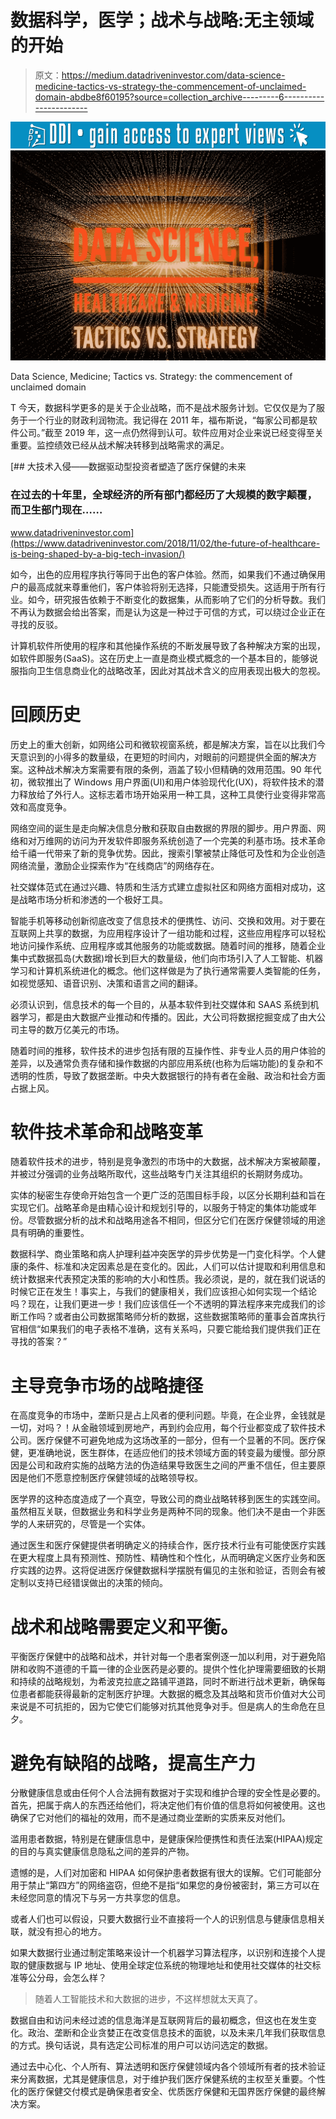 # 数据科学，医学；战术与战略:无主领域的开始

> 原文：<https://medium.datadriveninvestor.com/data-science-medicine-tactics-vs-strategy-the-commencement-of-unclaimed-domain-abdbe8f60195?source=collection_archive---------6----------------------->

[![](img/e09b9b6b9ed10109a2df5bfd01e9b5fc.png)](http://www.track.datadriveninvestor.com/1B9E)![](img/c6cbeb6e42f60d202ef2789334138355.png)

Data Science, Medicine; Tactics vs. Strategy: the commencement of unclaimed domain

T 今天，数据科学更多的是关于企业战略，而不是战术服务计划。它仅仅是为了服务于一个行业的财政利润物流。我记得在 2011 年，福布斯说，“每家公司都是软件公司。”截至 2019 年，这一点仍然得到认可。软件应用对企业来说已经变得至关重要。监控绩效已经从战术解决转移到战略需求的满足。

[](https://www.datadriveninvestor.com/2018/11/02/the-future-of-healthcare-is-being-shaped-by-a-big-tech-invasion/) [## 大技术入侵——数据驱动型投资者塑造了医疗保健的未来

### 在过去的十年里，全球经济的所有部门都经历了大规模的数字颠覆，而卫生部门现在……

www.datadriveninvestor.com](https://www.datadriveninvestor.com/2018/11/02/the-future-of-healthcare-is-being-shaped-by-a-big-tech-invasion/) 

如今，出色的应用程序执行等同于出色的客户体验。然而，如果我们不通过确保用户的最高成就来尊重他们，客户体验将别无选择，只能遭受损失。这适用于所有行业。如今，研究报告依赖于不断变化的数据集，从而影响了它们的分析导数。我们不再认为数据会给出答案，而是认为这是一种过于可信的方式，可以绕过企业正在寻找的反驳。

计算机软件所使用的程序和其他操作系统的不断发展导致了各种解决方案的出现，如软件即服务(SaaS)。这在历史上一直是商业模式概念的一个基本目的，能够说服指向卫生信息商业化的战略改革，因此对其战术含义的应用表现出极大的忽视。

# 回顾历史

历史上的重大创新，如网络公司和微软视窗系统，都是解决方案，旨在以比我们今天意识到的小得多的数量级，在更短的时间内，对眼前的问题提供全面的解决方案。这种战术解决方案需要有限的条例，涵盖了较小但精确的效用范围。90 年代初，微软推出了 Windows 用户界面(UI)和用户体验现代化(UX)，将软件技术的潜力释放给了外行人。这标志着市场开始采用一种工具，这种工具使行业变得非常高效和高度竞争。

网络空间的诞生是走向解决信息分散和获取自由数据的界限的脚步。用户界面、网络和对万维网的访问为开发软件即服务系统创造了一个完美的利基市场。技术革命给千禧一代带来了新的竞争优势。因此，搜索引擎被禁止降低可及性和为企业创造网络流量，激励企业探索作为“在线商店”的网络存在。

社交媒体范式在通过兴趣、特质和生活方式建立虚拟社区和网络方面相对成功，这是战略市场分析和渗透的一个极好工具。

智能手机等移动创新彻底改变了信息技术的便携性、访问、交换和效用。对于要在互联网上共享的数据，为应用程序设计了一组功能和过程，这些应用程序可以轻松地访问操作系统、应用程序或其他服务的功能或数据。随着时间的推移，随着企业集中式数据孤岛(大数据)增长到巨大的数量级，他们向市场引入了人工智能、机器学习和计算机系统进化的概念。他们这样做是为了执行通常需要人类智能的任务，如视觉感知、语音识别、决策和语言之间的翻译。

必须认识到，信息技术的每一个目的，从基本软件到社交媒体和 SAAS 系统到机器学习，都是由大数据产业推动和传播的。因此，大公司将数据挖掘变成了由大公司主导的数万亿美元的市场。

随着时间的推移，软件技术的进步包括有限的互操作性、非专业人员的用户体验的差异，以及通常负责存储和操作数据的内部应用系统(也称为后端功能)的复杂和不透明的性质，导致了数据垄断。中央大数据银行的持有者在金融、政治和社会方面占据上风。

# 软件技术革命和战略变革

随着软件技术的进步，特别是竞争激烈的市场中的大数据，战术解决方案被颠覆，并被过分强调的业务战略所取代，这些战略专门关注其组织的长期财务成功。

实体的秘密生存使命开始包含一个更广泛的范围目标手段，以区分长期利益和旨在实现它们。战略革命是由精心设计和规划引导的，以服务于特定的集体功能或年份。尽管数据分析的战术和战略用途各不相同，但区分它们在医疗保健领域的用途具有明确的重要性。

数据科学、商业策略和病人护理利益冲突医学的异步优势是一门变化科学。个人健康的条件、标准和决定因素总是在变化的。因此，人们可以估计提取和利用信息和统计数据来代表预定决策的影响的大小和性质。我必须说，是的，就在我们说话的时候它正在发生！事实上，与我们的健康相关，我们应该担心如何实现一个结论吗？现在，让我们更进一步！我们应该信任一个不透明的算法程序来完成我们的诊断工作吗？或者由公司数据策略师分析的数据，这些数据策略师的董事会首席执行官相信“如果我们的电子表格不准确，这有关系吗，只要它能给我们提供我们正在寻找的答案？”

# 主导竞争市场的战略捷径

在高度竞争的市场中，垄断只是占上风者的便利问题。毕竟，在企业界，金钱就是一切，对吗？！从金融领域到房地产，再到约会应用，每个行业都变成了软件技术公司。医疗保健不可避免地成为这场改革的一部分，但有一个显著的不同。医疗保健，更准确地说，医生群体，在适应他们的技术领域方面的转变最为缓慢。部分原因是公司和政府实施的战略方法的伪造结果导致医生之间的严重不信任，但主要原因是他们不愿意控制医疗保健领域的战略领导权。

医学界的这种态度造成了一个真空，导致公司的商业战略转移到医生的实践空间。虽然相互关联，但数据业务和科学业务是两种不同的现象。他们决不是由一个非医学的人来研究的，尽管是一个实体。

通过医生和医疗保健提供者明确定义的持续合作，医疗技术行业有可能使医疗实践在更大程度上具有预测性、预防性、精确性和个性化，从而明确定义医疗业务和医疗实践的边界。这将促进医疗保健数据科学摆脱有偏见的主张和验证，否则会有被定制以支持已经错误做出的决策的倾向。

# 战术和战略需要定义和平衡。

平衡医疗保健中的战略和战术，并针对每一个患者案例逐一加以利用，对于避免陷阱和收购不道德的千篇一律的企业医药是必要的。提供个性化护理需要细致的长期和持续的战略规划，为希波克拉底之路铺平道路，同时不断进行战术更新，确保每位患者都能获得最新的定制医疗护理。大数据的概念及其战略和货币价值对大公司来说是不可抗拒的，因为它使它们能够对抗其他竞争对手。但是病人的生命危在旦夕。

# 避免有缺陷的战略，提高生产力

分散健康信息或由任何个人合法拥有数据对于实现和维护合理的安全性是必要的。首先，把属于病人的东西还给他们，将决定他们有价值的信息将如何被使用。这也确保了它对他们的福祉的效用，而不是通过商业垄断的实质来反对他们。

滥用患者数据，特别是在健康信息中，是健康保险便携性和责任法案(HIPAA)规定的目的与真实健康信息隐私之间的差异的产物。

遗憾的是，人们对加密和 HIPAA 如何保护患者数据有很大的误解。它们可能部分用于禁止“第四方”的网络盗窃，但绝不是指“如果您的身份被密封，第三方可以在未经您同意的情况下与另一方共享您的信息。

或者人们也可以假设，只要大数据行业不直接将一个人的识别信息与健康信息相关联，就没有担心的地方。

如果大数据行业通过制定策略来设计一个机器学习算法程序，以识别和连接个人提取的健康数据与 IP 地址、使用全球定位系统的物理地址和使用社交媒体的社交标准等公分母，会怎么样？

> 随着人工智能技术和大数据的进步，不这样想就太天真了。

数据自由和访问未经过滤的信息海洋是互联网背后的最初概念，但这也在发生变化。政治、垄断和企业贪婪正在改变信息技术的面貌，以及未来几年我们获取信息的方式。换句话说，具有选定公司标准的用户可以访问选定的数据。

通过去中心化、个人所有、算法透明和医疗保健领域内各个领域所有者的技术验证来分离数据，尤其是健康信息，对于维护我们医疗保健系统的主权至关重要。个性化的医疗保健交付模式是确保患者安全、优质医疗保健和无国界医疗保健的最终解决方案。